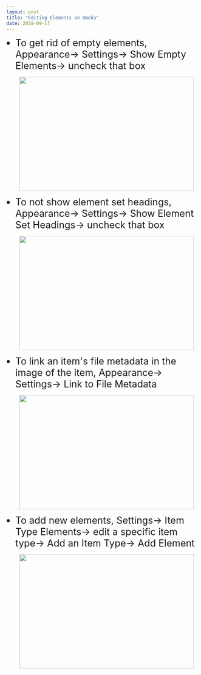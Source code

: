 ```yaml
---
layout: post
title: "Editing Elements on Omeka"
date: 2019-09-17
---
```

<html>
<body>
<ul>
 <li style="font-size:25px;">To get rid of empty elements, Appearance-> Settings-> Show Empty Elements-> uncheck that box</li>
  
  <p align="center">
    <img width="460" height="300" src="https://user-images.githubusercontent.com/54911846/65054543-b8e7af00-d93b-11e9-9b0d-8034227c173b.png">
  </p>
 
  <li style="font-size:25px;">To not show element set headings, Appearance-> Settings-> Show Element Set Headings-> uncheck that box</li>
 
 <p align="center">
   <img width="460" height="300" src="https://user-images.githubusercontent.com/54911846/65054587-d0269c80-d93b-11e9-9aa3-b8117db5b1db.png">
 </p>
 
  <li style="font-size:25px;">To link an item's file metadata in the image of the item, Appearance-> Settings-> Link to File Metadata</li>
  
  <p align="center">
   <img width="460" height="300" src="https://user-images.githubusercontent.com/54911846/65054625-dfa5e580-d93b-11e9-8c12-eec7fb864e59.png">
  </p>
 
 <li style="font-size:25px;">To add new elements, Settings-> Item Type Elements-> edit a specific item type-> Add an Item Type-> Add Element</li>
  
  <p align="center"> 
   <img width="460" height="300" src="https://user-images.githubusercontent.com/54911846/65053739-6bb70d80-d93a-11e9-83c0-292c15d46ca2.png">
  </p>
  
</body>
</html>
